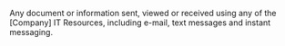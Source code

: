 Any document or information sent, viewed or received using any of the [Company] IT Resources, including e-mail, text messages and instant messaging.